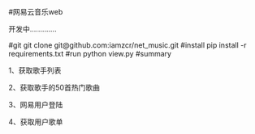 #网易云音乐web
<p>开发中.............</p>
#git
git clone git@github.com:iamzcr/net_music.git
#install
pip install -r requirements.txt
#run
python view.py
#summary
<p>1、获取歌手列表</p>
<p>2、获取歌手的50首热门歌曲</p>
<p>3、网易用户登陆</p>
<p>4、获取用户歌单</p>
